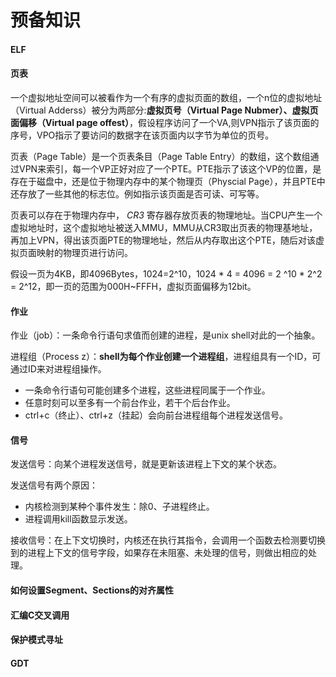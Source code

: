 # 预备知识

#### ELF



#### 页表

一个虚拟地址空间可以被看作为一个有序的虚拟页面的数组，一个n位的虚拟地址（Virtual Adderss）被分为两部分:**虚拟页号（Virtual Page Nubmer）、虚拟页面偏移（Virtual page offest）**，假设程序访问了一个VA,则VPN指示了该页面的序号，VPO指示了要访问的数据字在该页面内以字节为单位的页号。

页表（Page Table）是一个页表条目（Page Table Entry）的数组，这个数组通过VPN来索引，每一个VP正好对应了一个PTE。PTE指示了该这个VP的位置，是存在于磁盘中，还是位于物理内存中的某个物理页（Physcial Page），并且PTE中还存放了一些其他的标志位。例如指示该页面是否可读、可写等。

页表可以存在于物理内存中， *CR3* 寄存器存放页表的物理地址。当CPU产生一个虚拟地址时，这个虚拟地址被送入MMU，MMU从CR3取出页表的物理基地址，再加上VPN，得出该页面PTE的物理地址，然后从内存取出这个PTE，随后对该虚拟页面映射的物理页进行访问。

假设一页为4KB，即4096Bytes，1024=2^10，1024 \* 4 = 4096 = 2 ^10 \* 2^2 = 2^12，即一页的范围为000H~FFFH，虚拟页面偏移为12bit。



#### 作业

作业（job）：一条命令行语句求值而创建的进程，是unix shell对此的一个抽象。

进程组（Process z）：**shell为每个作业创建一个进程组**，进程组具有一个ID，可通过ID来对进程组操作。

- 一条命令行语句可能创建多个进程，这些进程同属于一个作业。
- 任意时刻可以至多有一个前台作业，若干个后台作业。
- ctrl+c（终止）、ctrl+z（挂起）会向前台进程组每个进程发送信号。

#### 信号

发送信号：向某个进程发送信号，就是更新该进程上下文的某个状态。

发送信号有两个原因：

- 内核检测到某种个事件发生：除0、子进程终止。
- 进程调用kill函数显示发送。

接收信号：在上下文切换时，内核还在执行其指令，会调用一个函数去检测要切换到的进程上下文的信号字段，如果存在未阻塞、未处理的信号，则做出相应的处理。

#### 如何设置Segment、Sections的对齐属性

#### 汇编C交叉调用

#### 保护模式寻址

#### GDT

